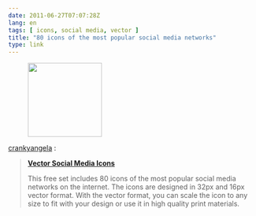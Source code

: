 ```yaml
---
date: 2011-06-27T07:07:28Z
lang: en
tags: [ icons, social media, vector ]
title: "80 icons of the most popular social media networks"
type: link
---
```


<figure>
<a
href="https://hugo.ferreira.cc/crankyangela-vector-social-media-icons-this/attachment/1031/"
rel="attachment"><img
src="/wp-content/uploads/2011/06/tumblr_lnahaqnrKV1qanj4so1_1280-150x150.jpg"
width="150" height="150" /></a></figure>

[crankyangela](http://crankyangela.tumblr.com/post/6860841181) :

> **[Vector Social Media Icons](http://icondock.com/free/vector-social-media-icons "Download a free set of vector social media icons here")**
>
> This free set includes 80 icons of the most popular social media
> networks on the internet. The icons are designed in 32px and 16px
> vector format. With the vector format, you can scale the icon to any
> size to fit with your design or use it in high quality print materials.

